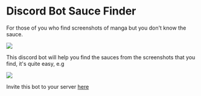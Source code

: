 # Discord Bot Sauce Finder

For those of you who find screenshots of manga but you don't know the sauce.

![](https://i.imgur.com/cGejDnL.png)

This discord bot will help you find the sauces from the screenshots that you find, it's quite easy, e.g

![](https://i.imgur.com/kaPvc8S.gif)

Invite this bot to  your server [here](https://discord.com/api/oauth2/authorize?client_id=798894524428189697&permissions=523328&scope=bot)
